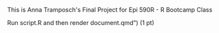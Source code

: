 This is Anna Tramposch's Final Project for Epi 590R - R Bootcamp Class

Run script.R and then render document.qmd”) (1 pt)
